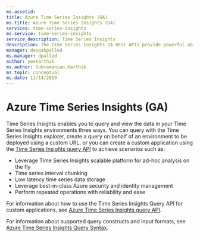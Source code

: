 ```yaml
---
ms.assetid:
title: Azure Time Series Insights (GA)
ms.title: Azure Time Series Insights (GA)
services: time-series-insights
ms.service: time-series-insights
service_description: Time Series Insights
description: The Time Series Insights GA REST APIs provide powerful abilities to query and view data in your environments.
manager: deepakpalled
ms.manager: dpalled
author: yeskarthik
ms.author: Subramanian.Karthik
ms.topic: conceptual
ms.date: 11/14/2019
---
```


# Azure Time Series Insights (GA)

Time Series Insights enables you to query and view the data in your Time Series Insights environments three ways. You can query with the Time Series Insights explorer, create a query on behalf of an environment to be deployed using a custom URL, or you can create a custom application using the [Time Series Insights query API](ga-query-api.md) to achieve scenarios such as:

- Leverage Time Series Insights scalable platform for ad-hoc analysis on the fly
- Time series interval chunking
- Low latency time series data storage
- Leverage best-in-class Azure security and identity management
- Perform repeated operations with reliability and ease

For information about how to use the Time Series Insights Query API for custom applications, see [Azure Time Series Insights query API](ga-query-api.md). 

For information about supported query constructs and input formats, see [Azure Time Series Insights Query Syntax](ga-query-syntax.md).
